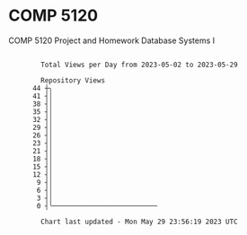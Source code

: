 # COMP 5120
COMP 5120 Project and Homework 
Database Systems I

```

        Total Views per Day from 2023-05-02 to 2023-05-29

        Repository Views
      44 ┼╮
      41 ┤│
      38 ┤│
      35 ┤│
      32 ┤│
      29 ┤│
      26 ┤│
      23 ┤│
      21 ┤│
      18 ┤│
      15 ┤│
      12 ┤│
       9 ┤│
       6 ┤│
       3 ┤│
       0 ┤╰──────────────────────────

        Chart last updated - Mon May 29 23:56:19 2023 UTC
        
```
